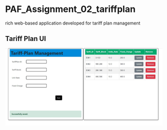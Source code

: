 # PAF_Assignment_02_tariffplan
rich web-based application developed for tariff plan management

## Tariff Plan UI

![TariffPlan UI Guide](https://github.com/Sanjay-dev-ds/PAF_Assignment_02_tariffplan/blob/main/Images/1.jpg)
